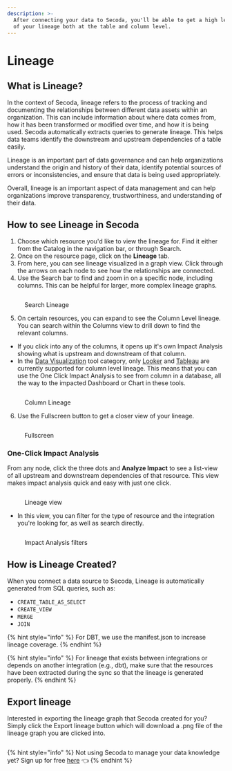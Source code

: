 ```yaml
---
description: >-
  After connecting your data to Secoda, you'll be able to get a high level view
  of your lineage both at the table and column level.
---
```


# Lineage

## What is Lineage?

In the context of Secoda, lineage refers to the process of tracking and documenting the relationships between different data assets within an organization. This can include information about where data comes from, how it has been transformed or modified over time, and how it is being used. Secoda automatically extracts queries to generate lineage. This helps data teams identify the downstream and upstream dependencies of a table easily.

Lineage is an important part of data governance and can help organizations understand the origin and history of their data, identify potential sources of errors or inconsistencies, and ensure that data is being used appropriately.

Overall, lineage is an important aspect of data management and can help organizations improve transparency, trustworthiness, and understanding of their data.

## **How to see Lineage in Secoda** <a href="#h_3a4bfd6458" id="h_3a4bfd6458"></a>

1. Choose which resource you'd like to view the lineage for. Find it either from the Catalog in the navigation bar, or through Search.
2. Once on the resource page, click on the **Lineage** tab.
3. From here, you can see lineage visualized in a graph view. Click through the arrows on each node to see how the relationships are connected.
4. Use the Search bar to find and zoom in on a specific node, including columns. This can be helpful for larger, more complex lineage graphs.

<figure><img src="https://secoda-public-media-assets.s3.amazonaws.com/b67f4450-2276-4560-bf24-3b096e069180.png" alt=""><figcaption><p>Search Lineage</p></figcaption></figure>

5. On certain resources, you can expand to see the Column Level lineage. You can search within the Columns view to drill down to find the relevant columns.

* If you click into any of the columns, it opens up it's own Impact Analysis showing what is upstream and downstream of that column.
* In the [Data Visualization](../integrations/data-visualization-tools/) tool category, only [Looker](../integrations/data-visualization-tools/looker-integration/) and [Tableau](../integrations/data-visualization-tools/tableau-integration/) are currently supported for column level lineage. This means that you can use the One Click Impact Analysis to see from column in a database, all the way to the impacted Dashboard or Chart in these tools.

<figure><img src="https://secoda-public-media-assets.s3.amazonaws.com/d6635a6d-cff8-40dd-b294-28a70260262e.png" alt=""><figcaption><p>Column Lineage</p></figcaption></figure>

6. Use the Fullscreen button to get a closer view of your lineage.

<figure><img src="https://secoda-public-media-assets.s3.amazonaws.com/898abb15-b9bb-4ed9-97a7-e46f5e572f57.gif" alt=""><figcaption><p>Fullscreen</p></figcaption></figure>

### **One-Click Impact Analysis**

From any node, click the three dots and **Analyze Impact** to see a list-view of all upstream and downstream dependencies of that resource. This view makes impact analysis quick and easy with just one click.

<figure><img src="https://secoda-public-media-assets.s3.amazonaws.com/d2fdb475-925b-452e-b95f-37f4bc36691b.png" alt=""><figcaption><p>Lineage view</p></figcaption></figure>

* In this view, you can filter for the type of resource and the integration you're looking for, as well as search directly.

<figure><img src="https://secoda-public-media-assets.s3.amazonaws.com/13437609-1b1c-4ec9-b6a6-0418f7f9ad11.png" alt=""><figcaption><p>Impact Analysis filters</p></figcaption></figure>

## How is Lineage Created?

When you connect a data source to Secoda, Lineage is automatically generated from SQL queries, such as:

* `CREATE_TABLE_AS_SELECT`
* `CREATE_VIEW`
* `MERGE`
* `JOIN`&#x20;

{% hint style="info" %}
For DBT, we use the manifest.json to increase lineage coverage.&#x20;
{% endhint %}

{% hint style="info" %}
For lineage that exists between integrations or depends on another integration (e.g., dbt), make sure that the resources have been extracted during the sync so that the lineage is generated properly.
{% endhint %}

## Export lineage

Interested in exporting the lineage graph that Secoda created for you? Simply click the Export lineage button which will download a .png file of the lineage graph you are clicked into.

<figure><img src="https://secoda-public-media-assets.s3.amazonaws.com/1f3cca89-74c6-4b44-bc9c-84c610439d83.png" alt=""><figcaption></figcaption></figure>

{% hint style="info" %}
Not using Secoda to manage your data knowledge yet? Sign up for free [here](https://app.secoda.co) 👈
{% endhint %}
